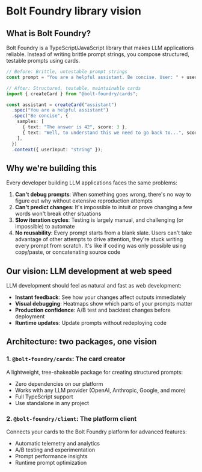 # Bolt Foundry library vision

## What is Bolt Foundry?

Bolt Foundry is a TypeScript/JavaScript library that makes LLM applications
reliable. Instead of writing brittle prompt strings, you compose structured,
testable prompts using cards.

```typescript
// Before: Brittle, untestable prompt strings
const prompt = "You are a helpful assistant. Be concise. User: " + userInput;

// After: Structured, testable, maintainable cards
import { createCard } from "@bolt-foundry/cards";

const assistant = createCard("assistant")
  .spec("You are a helpful assistant")
  .spec("Be concise", {
    samples: [
      { text: "The answer is 42", score: 3 },
      { text: "Well, to understand this we need to go back to...", score: -3 },
    ],
  })
  .context({ userInput: "string" });
```

## Why we're building this

Every developer building LLM applications faces the same problems:

1. **Can't debug prompts**: When something goes wrong, there's no way to figure
   out why without extensive reproduction attempts
2. **Can't predict changes**: It's impossible to intuit or prove changing a few
   words won't break other situations
3. **Slow iteration cycles**: Testing is largely manual, and challenging (or
   impossible) to automate
4. **No reusability**: Every prompt starts from a blank slate. Users can't take
   advantage of other attempts to drive attention, they're stuck writing every
   prompt from scratch. It's like if coding was only possible using copy/paste,
   or concatenating source code

## Our vision: LLM development at web speed

LLM development should feel as natural and fast as web development:

- **Instant feedback**: See how your changes affect outputs immediately
- **Visual debugging**: Heatmaps show which parts of your prompts matter
- **Production confidence**: A/B test and backtest changes before deployment
- **Runtime updates**: Update prompts without redeploying code

## Architecture: two packages, one vision

### 1. `@bolt-foundry/cards`: The card creator

A lightweight, tree-shakeable package for creating structured prompts:

- Zero dependencies on our platform
- Works with any LLM provider (OpenAI, Anthropic, Google, and more)
- Full TypeScript support
- Use standalone in any project

### 2. `@bolt-foundry/client`: The platform client

Connects your cards to the Bolt Foundry platform for advanced features:

- Automatic telemetry and analytics
- A/B testing and experimentation
- Prompt performance insights
- Runtime prompt optimization
